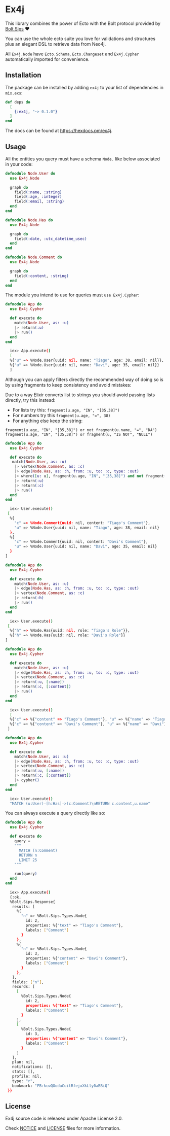 # Ex4j

This library combines the power of Ecto with the Bolt protocol provided by [Bolt Sips](https://github.com/florinpatrascu/bolt_sips) :hearts:

You can use the whole ecto suite you love for validations and structures plus an elegant DSL to retrieve data from Neo4j.

All `Ex4j.Node` have `Ecto.Schema`, `Ecto.Changeset` and `Ex4j.Cypher` automatically imported for convenience.
   
## Installation

The package can be installed by adding `ex4j` to your list of dependencies in `mix.exs`:

```elixir
def deps do
  [
    {:ex4j, "~> 0.1.0"}
  ]
end
```

The docs can be found at <https://hexdocs.pm/ex4j>.

## Usage 

All the entities you query must have a schema `Node.` like below associated in your code:

```elixir
defmodule Node.User do
  use Ex4j.Node

  graph do
    field(:name, :string)
    field(:age, :integer)
    field(:email, :string)
  end
end
```

```elixir
defmodule Node.Has do
  use Ex4j.Node

  graph do
    field(:date, :utc_datetime_usec)
  end
end
```

```elixir
defmodule Node.Comment do
  use Ex4j.Node

  graph do
    field(:content, :string)
  end
end
```

The module you intend to use for queries must `use Ex4j.Cypher`: 

```elixir
defmodule App do
  use Ex4j.Cypher

  def execute do 
    match(Node.User, as: :u)
    |> return(:u)
    |> run()
  end
end
```

```bash
  iex> App.execute()
  [
  %{"u" => %Node.User{uuid: nil, name: "Tiago", age: 38, email: nil}},
  %{"u" => %Node.User{uuid: nil, name: "Davi", age: 35, email: nil}}
  ]
```

Although you can apply filters directly the recommended way of doing so is by using fragments to keep consistency and avoid mistakes: 

Due to a way Elixir converts list to strings you should avoid passing lists directly, try this instead: 

- For lists try this: `fragment(u.age, "IN", "[35,38]")` 
- For numbers try this `fragment(u.age, "=", 38)`
- For anything else keep the string: 

`fragment(u.age, "IN", "[35,38]") or not fragment(u.name, "=", "DA")`
`fragment(u.age, "IN", "[35,38]") or fragment(u, "IS NOT", "NULL")`

```elixir
defmodule App do
  use Ex4j.Cypher

  def execute do 
   match(Node.User, as: :u)
    |> vertex(Node.Comment, as: :c)
    |> edge(Node.Has, as: :h, from: :u, to: :c, type: :out)
    |> where([u: u], fragment(u.age, "IN", "[35,38]") and not fragment(u.name, "=", "DA"))
    |> return(:u)
    |> return(:c)
    |> run()
  end
end
```

```bash
  iex> User.execute()
 [
  %{
    "c" => %Node.Comment{uuid: nil, content: "Tiago's Comment"},
    "u" => %Node.User{uuid: nil, name: "Tiago", age: 38, email: nil}
  },
  %{
    "c" => %Node.Comment{uuid: nil, content: "Davi's Comment"},
    "u" => %Node.User{uuid: nil, name: "Davi", age: 35, email: nil}
  }
]
```

```elixir
defmodule App do
  use Ex4j.Cypher

  def execute do 
    match(Node.User, as: :u)
    |> edge(Node.Has, as: :h, from: :u, to: :c, type: :out)
    |> vertex(Node.Comment, as: :c)
    |> return(:h)
    |> run()
  end
end
```

```bash
  iex> User.execute()
 [
  %{"h" => %Node.Has{uuid: nil, role: "Tiago's Role"}},
  %{"h" => %Node.Has{uuid: nil, role: "Davi's Role"}}
]
```


```elixir
defmodule App do
  use Ex4j.Cypher

  def execute do 
    match(Node.User, as: :u)
    |> edge(Node.Has, as: :h, from: :u, to: :c, type: :out)
    |> vertex(Node.Comment, as: :c)
    |> return(:u, [:name])
    |> return(:c, [:content])
    |> run()
  end
end
```

```bash
  iex> User.execute()
  [
  %{"c" => %{"content" => "Tiago's Comment"}, "u" => %{"name" => "Tiago"}},
  %{"c" => %{"content" => "Davi's Comment"}, "u" => %{"name" => "Davi"}}
 ]
```


```elixir
defmodule App do
  use Ex4j.Cypher

  def execute do 
    match(Node.User, as: :u)
    |> edge(Node.Has, as: :h, from: :u, to: :c, type: :out)
    |> vertex(Node.Comment, as: :c)
    |> return(:u, [:name])
    |> return(:c, [:content])
    |> cypher()
  end
end
```

```bash
  iex> User.execute()
  "MATCH (u:User)-[h:Has]->(c:Comment)\nRETURN c.content,u.name"
```

You can always execute a query directly like so: 

```elixir
defmodule App do
  use Ex4j.Cypher

  def execute do
    query = 
    """
      MATCH (n:Comment) 
      RETURN n 
      LIMIT 25
    """

    run(query)
  end
end
```

```bash
  iex> App.execute()
  {:ok,
  %Bolt.Sips.Response{
   results: [
     %{
       "n" => %Bolt.Sips.Types.Node{
         id: 2,
         properties: %{"text" => "Tiago's Comment"},
         labels: ["Comment"]
       }
     },
     %{
       "n" => %Bolt.Sips.Types.Node{
         id: 3,
         properties: %{"content" => "Davi's Comment"},
         labels: ["Comment"]
       }
     },
   ],
   fields: ["n"],
   records: [
     [
       %Bolt.Sips.Types.Node{
         id: 2,
         properties: %{"text" => "Tiago's Comment"},
         labels: ["Comment"]
       }
     ],
     [
       %Bolt.Sips.Types.Node{
         id: 3,
         properties: %{"content" => "Davi's Comment"},
         labels: ["Comment"]
       }
     ]
   ],
   plan: nil,
   notifications: [],
   stats: [],
   profile: nil,
   type: "r",
   bookmark: "FB:kcwQOoduCuitRfejxXkLly0aBBiQ"
 }}
```

## License

Ex4j source code is released under Apache License 2.0.

Check [NOTICE](NOTICE) and [LICENSE](LICENSE) files for more information.
